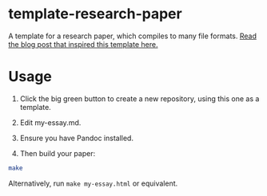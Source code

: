 # template-research-paper

A template for a research paper, which compiles to many file formats. [Read the blog post that inspired this template here.](https://jonreeve.com/2021/05/rethinking-mla-papers/)

# Usage

1. Click the big green button to create a new repository, using this one as a template. 

2. Edit my-essay.md. 

3. Ensure you have Pandoc installed.

4. Then build your paper:

``` sh
make
```

Alternatively, run `make my-essay.html` or equivalent.
